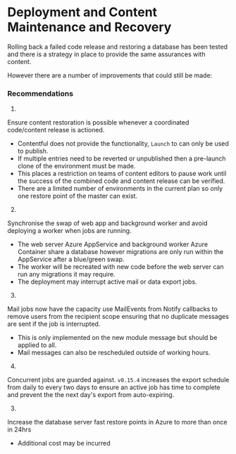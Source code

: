# Deployment and Content Maintenance and Recovery

Rolling back a failed code release and restoring a database has been tested and there
is a strategy in place to provide the same assurances with content.

However there are a number of improvements that could still be made:


### Recommendations

1.
  Ensure content restoration is possible whenever a coordinated code/content release is actioned.

  - Contentful does not provide the functionality, `Launch` to can only be used to publish.
  - If multiple entries need to be reverted or unpublished then a pre-launch clone
    of the environment must be made.
  - This places a restriction on teams of content editors to pause work until the
    success of the combined code and content release can be verified.
  - There are a limited number of environments in the current plan so only one restore point of the master can
  exist.

2.
  Synchronise the swap of web app and background worker and avoid deploying a worker when jobs are running.

  - The web server Azure AppService and background worker Azure Container share a
  database however migrations are only run within the AppService after a blue/green swap.
  - The worker will be recreated with new code before the web server can run any migrations it may require.
  - The deployment may interrupt active mail or data export jobs.

3.
  Mail jobs now have the capacity use MailEvents from Notify callbacks to remove
    users from the recipient scope ensuring that no duplicate messages are sent if the job is interrupted.

  - This is only implemented on the new module message but should be applied to all.
  - Mail messages can also be rescheduled outside of working hours.

4.
  Concurrent jobs are guarded against. `v0.15.4` increases the export schedule from daily to every two days
  to ensure an active job has time to complete and prevent the the next day's export from auto-expiring.

3.
  Increase the database server fast restore points in Azure to more than once in 24hrs

  - Additional cost may be incurred


